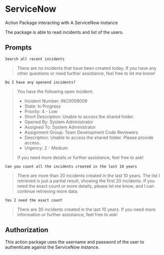 # ServiceNow

Action Package interacting with A ServiceNow instance 

The package is able to read incidents and list of the users.


## Prompts

```
Search all recent incidents
```

> There are no incidents that have been created today. If you have any other questions or need further assistance, feel free to let me know!


```
Do I have any openend incidents?
```

> You have the following open incident:
> * Incident Number: INC0009009
> * State: In Progress
> * Priority: 4 - Low
> * Short Description: Unable to access the shared folder.
> * Opened By: System Administrator
> * Assigned To: System Administrator
> * Assignment Group: Team Development Code Reviewers
> * Description: Unable to access the shared folder. Please provide access.
> * Urgency: 2 - Medium  
>
> If you need more details or further assistance, feel free to ask!

```
Can you count all the incidents created in the last 10 years
```

> There are more than 20 incidents created in the last 10 years. The list I retrieved is just a partial result, showing the first 20 incidents. If you need the exact count or more details, please let me know, and I can continue retrieving more data.

``` 
Yes I need the exact count
```

> There are 30 incidents created in the last 10 years. If you need more information or further assistance, feel free to ask!


## Authorization

This action package uses the username and password of the user to authenticate against the ServiceNow instance.